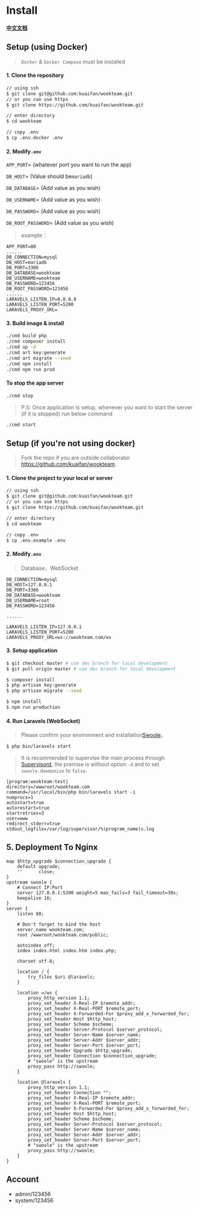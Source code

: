 # Install

**[中文文档](./INSTALL.md)**

## Setup (using Docker)

> `Docker` & `Docker Compose` must be installed

#### 1. Clone the repository

```bash
// using ssh
$ git clone git@github.com:kuaifan/wookteam.git
// or you can use https
$ git clone https://github.com/kuaifan/wookteam.git

// enter directory
$ cd wookteam

// copy .env
$ cp .env.docker .env
```

#### 2. Modify`.env`

`APP_PORT`= (whatever port you want to run the app)

`DB_HOST`= (Value should be`mariadb`)

`DB_DATABASE`= (Add value as you wish)

`DB_USERNAME`= (Add value as you wish)

`DB_PASSWORD`= (Add value as you wish)

`DB_ROOT_PASSWORD`= (Add value as you wish)

> example：

```env
APP_PORT=80
......
DB_CONNECTION=mysql
DB_HOST=mariadb
DB_PORT=3306
DB_DATABASE=wookteam
DB_USERNAME=wookteam
DB_PASSWORD=123456
DB_ROOT_PASSWORD=123456
......
LARAVELS_LISTEN_IP=0.0.0.0
LARAVELS_LISTEN_PORT=5200
LARAVELS_PROXY_URL=
```

#### 3. Build image & install

```bash
./cmd build php
./cmd composer install
./cmd up -d
./cmd art key:generate
./cmd art migrate --seed
./cmd npm install
./cmd npm run prod
```

#### To stop the app server

```bash
./cmd stop
```

> P.S: Once application is setup, whenever you want to start the server (if it is stopped) run below command

```bash
./cmd start
```

## Setup (if you're not using docker)

> Fork the repo if you are outside collaborator https://github.com/kuaifan/wookteam.

#### 1. Clone the project to your local or server

```bash
// using ssh
$ git clone git@github.com:kuaifan/wookteam.git
// or you can use https
$ git clone https://github.com/kuaifan/wookteam.git

// enter directory
$ cd wookteam

// copy .env
$ cp .env.example .env
```

#### 2. Modify`.env`

> Database、WebSocket

```env
DB_CONNECTION=mysql
DB_HOST=127.0.0.1
DB_PORT=3306
DB_DATABASE=wookteam
DB_USERNAME=root
DB_PASSWORD=123456

......

LARAVELS_LISTEN_IP=127.0.0.1
LARAVELS_LISTEN_PORT=5200
LARAVELS_PROXY_URL=ws://wookteam.com/ws
```

#### 3. Setup application

```bash
$ git checkout master # use dev branch for local development
$ git pull origin master # use dev branch for local development

$ composer install
$ php artisan key:generate
$ php artisan migrate --seed

$ npm install
$ npm run production
```

#### 4. Run Laravels (WebSocket)

> Please confirm your environment and installation[Swoole](https://www.swoole.com/)。

```bash
$ php bin/laravels start
```

> It is recommended to supervise the main process through [Supervisord](http://supervisord.org/), the premise is without option `-d` and to set `swoole.daemonize` to `false`.

```
[program:wookteam-test]
directory=/wwwroot/wookteam.com
command=/usr/local/bin/php bin/laravels start -i
numprocs=1
autostart=true
autorestart=true
startretries=3
user=www
redirect_stderr=true
stdout_logfile=/var/log/supervisor/%(program_name)s.log
```

## 5. Deployment To Nginx

```nginx
map $http_upgrade $connection_upgrade {
    default upgrade;
    ''      close;
}
upstream swoole {
    # Connect IP:Port
    server 127.0.0.1:5200 weight=5 max_fails=3 fail_timeout=30s;
    keepalive 16;
}
server {
    listen 80;
    
    # Don't forget to bind the host
    server_name wookteam.com;
    root /wwwroot/wookteam.com/public;

    autoindex off;
    index index.html index.htm index.php;

    charset utf-8;

    location / {
        try_files $uri @laravels;
    }

    location =/ws {
        proxy_http_version 1.1;
        proxy_set_header X-Real-IP $remote_addr;
        proxy_set_header X-Real-PORT $remote_port;
        proxy_set_header X-Forwarded-For $proxy_add_x_forwarded_for;
        proxy_set_header Host $http_host;
        proxy_set_header Scheme $scheme;
        proxy_set_header Server-Protocol $server_protocol;
        proxy_set_header Server-Name $server_name;
        proxy_set_header Server-Addr $server_addr;
        proxy_set_header Server-Port $server_port;
        proxy_set_header Upgrade $http_upgrade;
        proxy_set_header Connection $connection_upgrade;
        # "swoole" is the upstream
        proxy_pass http://swoole;
    }

    location @laravels {
        proxy_http_version 1.1;
        proxy_set_header Connection "";
        proxy_set_header X-Real-IP $remote_addr;
        proxy_set_header X-Real-PORT $remote_port;
        proxy_set_header X-Forwarded-For $proxy_add_x_forwarded_for;
        proxy_set_header Host $http_host;
        proxy_set_header Scheme $scheme;
        proxy_set_header Server-Protocol $server_protocol;
        proxy_set_header Server-Name $server_name;
        proxy_set_header Server-Addr $server_addr;
        proxy_set_header Server-Port $server_port;
        # "swoole" is the upstream
        proxy_pass http://swoole;
    }
}
```

## Account

- admin/123456
- system/123456
